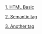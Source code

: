 [1. HTML Basic](https://github.com/mina0502/Project/tree/master/WebPrograming_HTML/Basic)

[2. Semantic tag](https://github.com/mina0502/Project/tree/master/WebPrograming_HTML/ex01)

[3. Another tag](https://github.com/mina0502/Project/tree/master/WebPrograming_HTML/ex02)
